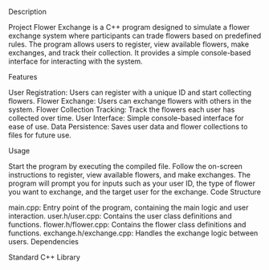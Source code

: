 Description

Project Flower Exchange is a C++ program designed to simulate a flower exchange system where participants can trade flowers based on predefined rules. The program allows users to register, view available flowers, make exchanges, and track their collection. It provides a simple console-based interface for interacting with the system.

Features

User Registration: Users can register with a unique ID and start collecting flowers. 
Flower Exchange: Users can exchange flowers with others in the system.
Flower Collection Tracking: Track the flowers each user has collected over time.
User Interface: Simple console-based interface for ease of use.
Data Persistence: Saves user data and flower collections to files for future use.

Usage

Start the program by executing the compiled file.
Follow the on-screen instructions to register, view available flowers, and make exchanges.
The program will prompt you for inputs such as your user ID, the type of flower you want to exchange, and the target user for the exchange.
Code Structure

main.cpp: Entry point of the program, containing the main logic and user interaction.
user.h/user.cpp: Contains the user class definitions and functions.
flower.h/flower.cpp: Contains the flower class definitions and functions.
exchange.h/exchange.cpp: Handles the exchange logic between users.
Dependencies

Standard C++ Library
